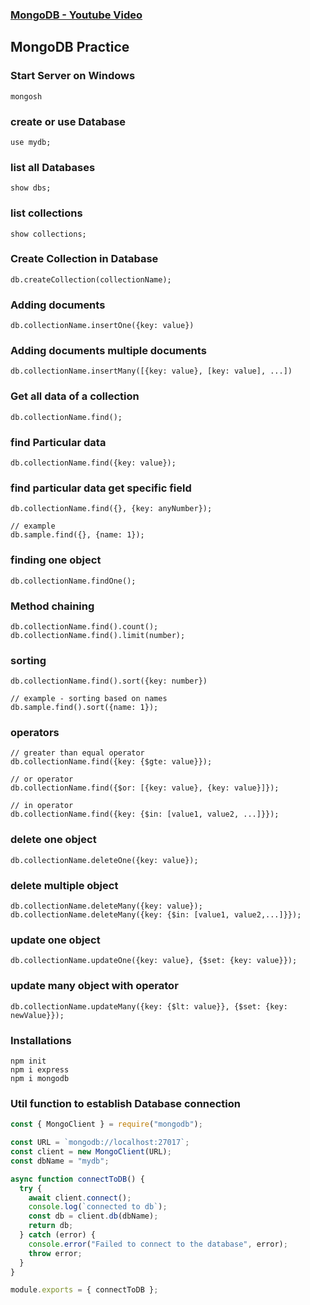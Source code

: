 ### [MongoDB - Youtube Video](https://youtu.be/kjIPNVjaYPI?si=k1fl7Oo5KCwC0os_)

## MongoDB Practice

### Start Server on Windows

```
mongosh
```

### create or use Database

```
use mydb;
```

### list all Databases

```
show dbs;
```

### list collections

```
show collections;
```

### Create Collection in Database

```
db.createCollection(collectionName);
```

### Adding documents

```
db.collectionName.insertOne({key: value})
```

### Adding documents multiple documents

```
db.collectionName.insertMany([{key: value}, [key: value], ...])
```

### Get all data of a collection

```
db.collectionName.find();
```

### find Particular data

```
db.collectionName.find({key: value});
```

### find particular data get specific field

```
db.collectionName.find({}, {key: anyNumber});

// example
db.sample.find({}, {name: 1});
```

### finding one object

```
db.collectionName.findOne();
```

### Method chaining

```
db.collectionName.find().count();
db.collectionName.find().limit(number);
```

### sorting

```
db.collectionName.find().sort({key: number})

// example - sorting based on names
db.sample.find().sort({name: 1});
```

### operators

```
// greater than equal operator
db.collectionName.find({key: {$gte: value}});

// or operator
db.collectionName.find({$or: [{key: value}, {key: value}]});

// in operator
db.collectionName.find({key: {$in: [value1, value2, ...]}});
```

### delete one object

```
db.collectionName.deleteOne({key: value});
```

### delete multiple object

```
db.collectionName.deleteMany({key: value});
db.collectionName.deleteMany({key: {$in: [value1, value2,...]}});
```

### update one object

```
db.collectionName.updateOne({key: value}, {$set: {key: value}});
```

### update many object with operator

```
db.collectionName.updateMany({key: {$lt: value}}, {$set: {key: newValue}});
```

### Installations

```
npm init
npm i express
npm i mongodb
```

### Util function to establish Database connection

```js
const { MongoClient } = require("mongodb");

const URL = `mongodb://localhost:27017`;
const client = new MongoClient(URL);
const dbName = "mydb";

async function connectToDB() {
  try {
    await client.connect();
    console.log(`connected to db`);
    const db = client.db(dbName);
    return db;
  } catch (error) {
    console.error("Failed to connect to the database", error);
    throw error;
  }
}

module.exports = { connectToDB };
```
